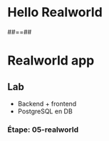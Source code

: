 <!-- .slide: class="transition-bg-sfeir-1" -->

# Hello Realworld

##==##

<!-- .slide: class="exercice" -->

# Realworld app

## Lab

- Backend + frontend
- PostgreSQL en DB

### Étape: 05-realworld
